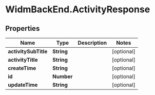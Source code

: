 # WidmBackEnd.ActivityResponse

## Properties

Name | Type | Description | Notes
------------ | ------------- | ------------- | -------------
**activitySubTitle** | **String** |  | [optional] 
**activityTitle** | **String** |  | [optional] 
**createTime** | **String** |  | [optional] 
**id** | **Number** |  | [optional] 
**updateTime** | **String** |  | [optional] 


